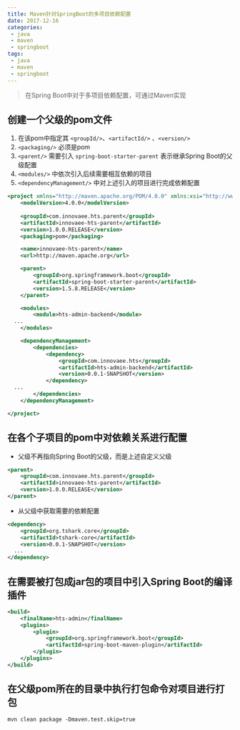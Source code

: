 ```yaml
---
title: Maven针对SpringBoot的多项目依赖配置
date: 2017-12-16
categories:
 - java
 - maven
 - springboot
tags:
 - java
 - maven
 - springboot
---
```

> 在Spring Boot中对于多项目依赖配置，可通过Maven实现  

## 创建一个父级的pom文件
1. 在该pom中指定其 `<groupId/>`、`<artifactId/>` 、`<version/>`
2. `<packaging/>` 必须是pom
3. `<parent/>` 需要引入 `spring-boot-starter-parent` 表示继承Spring Boot的父级配置
4. `<modules/>` 中依次引入后续需要相互依赖的项目
5. `<dependencyManagement/>` 中对上述引入的项目进行完成依赖配置

```xml
<project xmlns="http://maven.apache.org/POM/4.0.0" xmlns:xsi="http://www.w3.org/2001/XMLSchema-instance" xsi:schemaLocation="http://maven.apache.org/POM/4.0.0 http://maven.apache.org/maven-v4_0_0.xsd">
    <modelVersion>4.0.0</modelVersion>
    
    <groupId>com.innovaee.hts.parent</groupId>
    <artifactId>innovaee-hts-parent</artifactId>
    <version>1.0.0.RELEASE</version>
    <packaging>pom</packaging>

    <name>innovaee-hts-parent</name>
    <url>http://maven.apache.org</url>

    <parent>
        <groupId>org.springframework.boot</groupId>
        <artifactId>spring-boot-starter-parent</artifactId>
        <version>1.5.8.RELEASE</version>
    </parent>

    <modules>
        <module>hts-admin-backend</module>
  ...
    </modules>

    <dependencyManagement>
        <dependencies>
            <dependency>
                <groupId>com.innovaee.hts</groupId>
                <artifactId>hts-admin-backend</artifactId>
                <version>0.0.1-SNAPSHOT</version>
            </dependency>
  ...
        </dependencies>
    </dependencyManagement>

</project>
```

## 在各个子项目的pom中对依赖关系进行配置
* 父级不再指向Spring Boot的父级，而是上述自定义父级

```xml
<parent>
    <groupId>com.innovaee.hts.parent</groupId>
    <artifactId>innovaee-hts-parent</artifactId>
    <version>1.0.0.RELEASE</version>
</parent>
```

* 从父级中获取需要的依赖配置

```xml
<dependency>
    <groupId>org.tshark.core</groupId>
    <artifactId>tshark-core</artifactId>
    <version>0.0.1-SNAPSHOT</version>
  ...
</dependency>
```

## 在需要被打包成jar包的项目中引入Spring Boot的编译插件

```xml
<build>
    <finalName>hts-admin</finalName>
    <plugins>
        <plugin>
            <groupId>org.springframework.boot</groupId>
            <artifactId>spring-boot-maven-plugin</artifactId>
        </plugin>
    </plugins>
</build>
```

## 在父级pom所在的目录中执行打包命令对项目进行打包

```shell
mvn clean package -Dmaven.test.skip=true
```